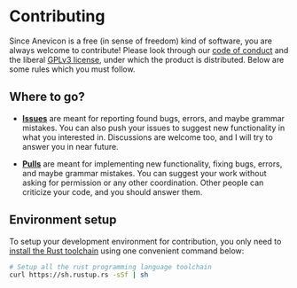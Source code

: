 # Contributing
Since Anevicon is a free (in sense of freedom) kind of software, you are always welcome to contribute! Please look through our [code of conduct](https://github.com/Gymmasssorla/anevicon/blob/master/CODE_OF_CONDUCT.md) and the liberal [GPLv3 license](https://github.com/Gymmasssorla/anevicon/blob/master/LICENSE), under which the product is distributed. Below are some rules which you must follow.

## Where to go?
 - **[Issues](https://github.com/Gymmasssorla/anevicon/issues)** are meant for reporting found bugs, errors, and maybe grammar mistakes. You can also push your issues to suggest new functionality in what you interested in. Discussions are welcome too, and I will try to answer you in near future.
 
 - **[Pulls](https://github.com/Gymmasssorla/anevicon/pulls)** are meant for implementing new functionality, fixing bugs, errors, and maybe grammar mistakes. You can suggest your work without asking for permission or any other coordination. Other people can criticize your code, and you should answer them.

## Environment setup
To setup your development environment for contribution, you only need to [install the Rust toolchain](https://www.rust-lang.org/tools/install) using one convenient command below:

```bash
# Setup all the rust programming language toolchain
curl https://sh.rustup.rs -sSf | sh
```
